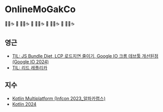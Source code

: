 # OnlineMoGakCo
🧑‍💻☕️   🛜   👩‍💻☕️   🛜   👨‍💻☕️   🛜   👩‍💻☕️   🛜 🧑‍💻☕️
   

## 영근

- [TIL: JS Bundle Diet, LCP 로드지연 줄이기, Google IO 크롬 데브툴 개선된점(Google IO 2024)](./young/2024-05-19-bundle-diet.md)
- [TIL: 리드 레플리카](./young/2024-05-12-read-replica.md)

## 지수
- [Kotlin Multiplatform (Infcon 2023_알파카랩스)](./jisu/2024-05-19-infcon-2023.md)
- [Kotlin 2024]()

